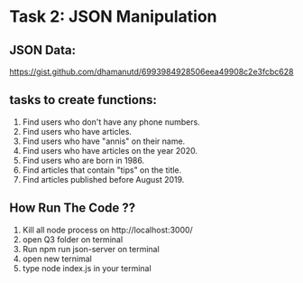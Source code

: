 # **Task 2: JSON Manipulation**

## JSON Data:
https://gist.github.com/dhamanutd/6993984928506eea49908c2e3fcbc628

## tasks to create functions:  
1. Find users who don't have any phone numbers. 
2. Find users who have articles. 
3. Find users who have "annis" on their name. 
4. Find users who have articles on the year 2020. 
5. Find users who are born in 1986. 
6. Find articles that contain "tips" on the title. 
7. Find articles published before August 2019.


## How Run The Code ??
1. Kill all node process on http://localhost:3000/
2. open Q3 folder on terminal
3. Run npm run json-server on terminal
4. open new ternimal
5. type node index.js in your terminal
